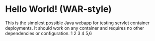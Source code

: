 Hello World! (WAR-style)
===============

This is the simplest possible Java webapp for testing servlet container deployments.  It should work on any container and requires no other dependencies or configuration.
1
2
3
4
5,6
